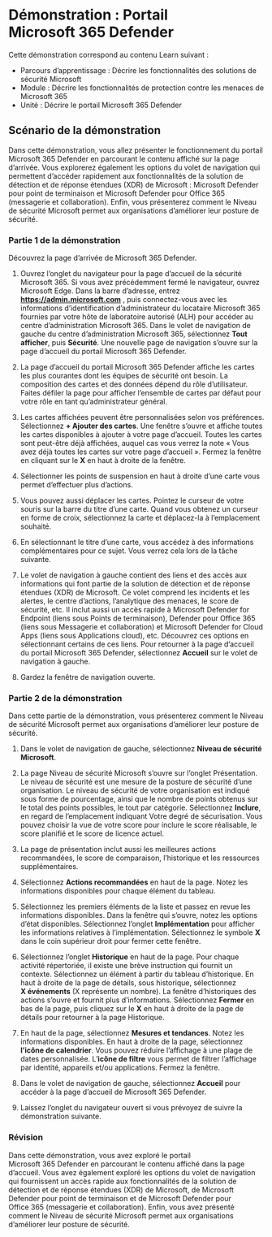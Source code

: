 <!---
---
Démonstration : Titre : « Portail Microsoft 365 Defender » Module : « Parcours d’apprentissage : Décrire les fonctionnalités des solutions de sécurité Microsoft ; Module 4 : Décrire les fonctionnalités de protection contre les menaces de Microsoft 365 ; Unité 7 : Décrire le portail Microsoft 365 Defender »
---
--->

# Démonstration : Portail Microsoft 365 Defender

Cette démonstration correspond au contenu Learn suivant :

- Parcours d’apprentissage : Décrire les fonctionnalités des solutions de sécurité Microsoft
- Module : Décrire les fonctionnalités de protection contre les menaces de Microsoft 365
- Unité : Décrire le portail Microsoft 365 Defender

## Scénario de la démonstration

Dans cette démonstration, vous allez présenter le fonctionnement du portail Microsoft 365 Defender en parcourant le contenu affiché sur la page d’arrivée. Vous explorerez également les options du volet de navigation qui permettent d’accéder rapidement aux fonctionnalités de la solution de détection et de réponse étendues (XDR) de Microsoft : Microsoft Defender pour point de terminaison et Microsoft Defender pour Office 365 (messagerie et collaboration).  Enfin, vous présenterez comment le Niveau de sécurité Microsoft permet aux organisations d’améliorer leur posture de sécurité.

### Partie 1 de la démonstration

Découvrez la page d’arrivée de Microsoft 365 Defender.

1. Ouvrez l’onglet du navigateur pour la page d’accueil de la sécurité Microsoft 365.  Si vous avez précédemment fermé le navigateur, ouvrez Microsoft Edge. Dans la barre d’adresse, entrez **https://admin.microsoft.com** , puis connectez-vous avec les informations d’identification d’administrateur du locataire Microsoft 365 fournies par votre hôte de laboratoire autorisé (ALH) pour accéder au centre d’administration Microsoft 365. Dans le volet de navigation de gauche du centre d’administration Microsoft 365, sélectionnez **Tout afficher**, puis **Sécurité**.  Une nouvelle page de navigation s’ouvre sur la page d’accueil du portail Microsoft 365 Defender.  

1. La page d’accueil du portail Microsoft 365 Defender affiche les cartes les plus courantes dont les équipes de sécurité ont besoin. La composition des cartes et des données dépend du rôle d’utilisateur. Faites défiler la page pour afficher l’ensemble de cartes par défaut pour votre rôle en tant qu’administrateur général.

1. Les cartes affichées peuvent être personnalisées selon vos préférences.  Sélectionnez **+ Ajouter des cartes**. Une fenêtre s’ouvre et affiche toutes les cartes disponibles à ajouter à votre page d’accueil.  Toutes les cartes sont peut-être déjà affichées, auquel cas vous verrez la note « Vous avez déjà toutes les cartes sur votre page d’accueil ». Fermez la fenêtre en cliquant sur le **X** en haut à droite de la fenêtre.

1. Sélectionner les points de suspension en haut à droite d’une carte vous permet d’effectuer plus d’actions.  

1. Vous pouvez aussi déplacer les cartes. Pointez le curseur de votre souris sur la barre du titre d’une carte. Quand vous obtenez un curseur en forme de croix, sélectionnez la carte et déplacez-la à l’emplacement souhaité.

1. En sélectionnant le titre d’une carte, vous accédez à des informations complémentaires pour ce sujet. Vous verrez cela lors de la tâche suivante.

1. Le volet de navigation à gauche contient des liens et des accès aux informations qui font partie de la solution de détection et de réponse étendues (XDR) de Microsoft. Ce volet comprend les incidents et les alertes, le centre d’actions, l’analytique des menaces, le score de sécurité, etc.  Il inclut aussi un accès rapide à Microsoft Defender for Endpoint (liens sous Points de terminaison), Defender pour Office 365 (liens sous Messagerie et collaboration) et Microsoft Defender for Cloud Apps (liens sous Applications cloud), etc.  Découvrez ces options en sélectionnant certains de ces liens.   Pour retourner à la page d’accueil du portail Microsoft 365 Defender, sélectionnez **Accueil** sur le volet de navigation à gauche.

1. Gardez la fenêtre de navigation ouverte.

### Partie 2 de la démonstration

Dans cette partie de la démonstration, vous présenterez comment le Niveau de sécurité Microsoft permet aux organisations d’améliorer leur posture de sécurité.

1. Dans le volet de navigation de gauche, sélectionnez **Niveau de sécurité Microsoft**.

1. La page Niveau de sécurité Microsoft s’ouvre sur l’onglet Présentation. Le niveau de sécurité est une mesure de la posture de sécurité d’une organisation. Le niveau de sécurité de votre organisation est indiqué sous forme de pourcentage, ainsi que le nombre de points obtenus sur le total des points possibles, le tout par catégorie. Sélectionnez **Inclure**, en regard de l’emplacement indiquant Votre degré de sécurisation. Vous pouvez choisir la vue de votre score pour inclure le score réalisable, le score planifié et le score de licence actuel.

1. La page de présentation inclut aussi les meilleures actions recommandées, le score de comparaison, l’historique et les ressources supplémentaires.

1. Sélectionnez **Actions recommandées** en haut de la page.  Notez les informations disponibles pour chaque élément du tableau.  

1. Sélectionnez les premiers éléments de la liste et passez en revue les informations disponibles. Dans la fenêtre qui s’ouvre, notez les options d’état disponibles. Sélectionnez l’onglet **Implémentation** pour afficher les informations relatives à l’implémentation. Sélectionnez le symbole **X** dans le coin supérieur droit pour fermer cette fenêtre.

1. Sélectionnez l’onglet **Historique** en haut de la page.  Pour chaque activité répertoriée, il existe une brève instruction qui fournit un contexte.  Sélectionnez un élément à partir du tableau d’historique.  En haut à droite de la page de détails, sous historique, sélectionnez **X événements** (X représente un nombre).  La fenêtre d’historiques des actions s’ouvre et fournit plus d’informations.  Sélectionnez **Fermer** en bas de la page, puis cliquez sur le **X** en haut à droite de la page de détails pour retourner à la page Historique.

1. En haut de la page, sélectionnez **Mesures et tendances**.  Notez les informations disponibles.  En haut à droite de la page, sélectionnez **l’icône de calendrier**.  Vous pouvez réduire l’affichage à une plage de dates personnalisée.  L’**icône de filtre** vous permet de filtrer l’affichage par identité, appareils et/ou applications.  Fermez la fenêtre.

1. Dans le volet de navigation de gauche, sélectionnez **Accueil** pour accéder à la page d’accueil de Microsoft 365 Defender.

1. Laissez l’onglet du navigateur ouvert si vous prévoyez de suivre la démonstration suivante.

### Révision

Dans cette démonstration, vous avez exploré le portail Microsoft 365 Defender en parcourant le contenu affiché dans la page d’accueil. Vous avez également exploré les options du volet de navigation qui fournissent un accès rapide aux fonctionnalités de la solution de détection et de réponse étendues (XDR) de Microsoft, de Microsoft Defender pour point de terminaison et de Microsoft Defender pour Office 365 (messagerie et collaboration).  Enfin, vous avez présenté comment le Niveau de sécurité Microsoft permet aux organisations d’améliorer leur posture de sécurité.
